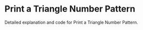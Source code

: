 # Print a Triangle Number Pattern

Detailed explanation and code for Print a Triangle Number Pattern.
